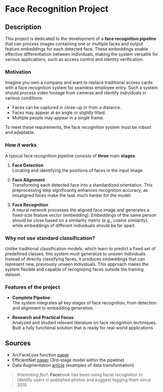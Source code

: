 # Face Recognition Project

## Description

This project is dedicated to the development of a **face recognition pipeline** that can process images containing one or multiple faces and output feature embeddings for each detected face. These embeddings enable effective differentiation between individuals, making the system versatile for various applications, such as access control and identity verification.

### Motivation
Imagine you own a company and want to replace traditional access cards with a face recognition system for seamless employee entry. Such a system should process video footage from cameras and identify individuals in various conditions:

- Faces can be captured in close-up or from a distance.
- Faces may appear at an angle or slightly tilted.
- Multiple people may appear in a single frame.

To meet these requirements, the face recognition system must be robust and adaptable.

### How it works
A typical face recognition pipeline consists of **three** main **stages**:

1. **Face Detection**\
Locating and identifying the positions of faces in the input image.

2. **Face Alignment**\
Transforming each detected face into a standardized orientation. This preprocessing step significantly enhances recognition accuracy, as misaligned faces make the task much harder for the model.

3. **Face Recognition**\
A neural network processes the aligned face image and generates a fixed-size feature vector (embedding). Embeddings of the same person should be close based on a similarity metric (e.g., cosine similarity), while embeddings of different individuals should be far apart.

### Why not use standard classification?
Unlike traditional classification models, which learn to predict a fixed set of predefined classes, this system must generalize to unseen individuals. Instead of directly classifying faces, it produces embeddings that can represent new, previously unseen individuals. This approach makes the system flexible and capable of recognizing faces outside the training dataset.

### Features of the project
- **Complete Pipeline**:\
The system integrates all key stages of face recognition, from detection and alignment to embedding generation.

- **Research and Practical Focus**:\
Analyzed and studied relevant literature on face recognition techniques.
Built a fully functional solution that is ready for real-world applications

## Sources
- ArcFaceLoss function [paper](https://arxiv.org/pdf/1801.07698)
- EfficientNet [paper](https://proceedings.mlr.press/v97/tan19a/tan19a.pdf) (3rd-stage model within the pipeline)
- Data Augmentation [article](https://rumn.medium.com/ultimate-guide-to-fine-tuning-in-pytorch-part-3-deep-dive-to-pytorch-data-transforms-53ed29d18dde) (examples of data transformation)

> *Interesting fact*: **Face**book has been using facial recognition to identify users in published photos and suggest tagging them since 2010
